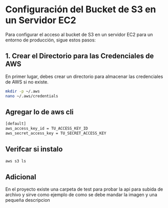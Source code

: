 # Configuración del Bucket de S3 en un Servidor EC2

Para configurar el acceso al bucket de S3 en un servidor EC2 para un entorno de producción, sigue estos pasos:

## 1. Crear el Directorio para las Credenciales de AWS

En primer lugar, debes crear un directorio para almacenar las credenciales de AWS si no existe.

```bash
mkdir -p ~/.aws
nano ~/.aws/credentials
```

## Agregar lo de aws cli

```bash
[default]
aws_access_key_id = TU_ACCESS_KEY_ID
aws_secret_access_key = TU_SECRET_ACCESS_KEY
```

## Verifcar si instalo

```bash
aws s3 ls
```

## Adicional

En el proyecto existe una carpeta de test para probar la api para subida de archivo 
y sirve como ejemplo de como se debe mandar la imagen y una pequeña descripcion